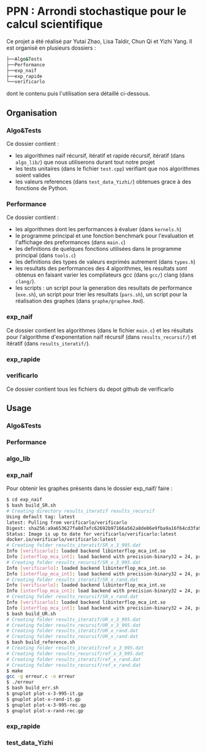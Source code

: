 # PPN : Arrondi stochastique pour le calcul scientifique


Ce projet a été réalisé par Yutai Zhao, Lisa Taldir, Chun Qi et Yizhi Yang.
Il est organisé en plusieurs dossiers : 

```bash
├──Algo&Tests
├──Performance
├──exp_naif
├──exp_rapide
└──verificarlo
```
dont le contenu puis l'utilisation sera détaillé ci-dessous.

## Organisation 

### Algo&Tests

Ce dossier contient : 
- les algorithmes naïf récursif, itératif et rapide récursif, itératif (dans `algo_lib/`) que nous utiliserons durant tout notre projet
- les tests unitaires (dans le fichier `test.cpp`) verifiant que nos algorithmes soient valides
- les valeurs references (dans `test_data_Yizhi/`) obtenues grace à des fonctions de Python. 

### Performance

Ce dossier contient : 
- les algorithmes dont les performances à évaluer (dans `kernels.h`)
- le programme principal et une fonction benchmark pour l'evaluation et l'affichage des preformances (dans `main.c`)
- les definitions de quelques fonctions utilisées dans le programme principal (dans `tools.c`)
- les definitions des types de valeurs exprimés autrement (dans `types.h`) 
- les resultats des performances des 4 algorithmes, les resultats sont obtenus en faisant varier les compilateurs gcc (dans `gcc/`) clang (dans `clang/`).
- les scripts : un script pour la generation des resultats de performance (`exe.sh`), un script pour trier les resultats (`pars.sh`), un script pour la réalisation des graphes (dans `graphe/graphee.Rmd`).

### exp_naif

Ce dossier contient les algorithmes (dans le fichier `main.c`) et les résultats pour l'algorithme d'exponentation naïf récursif (dans `results_recursif/`) et itératif (dans `results_iteratif/`). 

### exp_rapide

### verificarlo

Ce dossier contient tous les fichiers du depot github de verificarlo

## Usage

### Algo&Tests

### Performance

### algo_lib

### exp_naif

Pour obtenir les graphes présents dans le dossier exp_naif/ faire :

```bash
$ cd exp_naif
$ bash build_SR.sh
# Creating directory results_iteratif results_recursif
Using default tag: latest
latest: Pulling from verificarlo/verificarlo
Digest: sha256:a9a653627fa8d7afc62692b97166a562a8de86e9fba9a16f64cd3fa914bd17c4
Status: Image is up to date for verificarlo/verificarlo:latest
docker.io/verificarlo/verificarlo:latest
# Creating folder results_iteratif/SR_x_3_995.dat
Info [verificarlo]: loaded backend libinterflop_mca_int.so
Info [interflop_mca_int]: load backend with precision-binary32 = 24, precision-binary64 = 53, mode = mca, error-mode = rel, max-abs-error-exponent = 112, daz = false, ftz = false and sparsity = 1.000000
# Creating folder results_recursif/SR_x_3_995.dat
Info [verificarlo]: loaded backend libinterflop_mca_int.so
Info [interflop_mca_int]: load backend with precision-binary32 = 24, precision-binary64 = 53, mode = mca, error-mode = rel, max-abs-error-exponent = 112, daz = false, ftz = false and sparsity = 1.000000
# Creating folder results_iteratif/SR_x_rand.dat
Info [verificarlo]: loaded backend libinterflop_mca_int.so
Info [interflop_mca_int]: load backend with precision-binary32 = 24, precision-binary64 = 53, mode = mca, error-mode = rel, max-abs-error-exponent = 112, daz = false, ftz = false and sparsity = 1.000000
# Creating folder results_recursif/SR_x_rand.dat
Info [verificarlo]: loaded backend libinterflop_mca_int.so
Info [interflop_mca_int]: load backend with precision-binary32 = 24, precision-binary64 = 53, mode = mca, error-mode = rel, max-abs-error-exponent = 112, daz = false, ftz = false and sparsity = 1.000000
$ bash build_UR.sh
# Creating folder results_iteratif/UR_x_3_995.dat
# Creating folder results_recursif/UR_x_3_995.dat
# Creating folder results_iteratif/UR_x_rand.dat
# Creating folder results_recursif/UR_x_rand.dat
$ bash build_reference.sh
# Creating folder results_iteratif/ref_x_3_995.dat
# Creating folder results_recursif/ref_x_3_995.dat
# Creating folder results_iteratif/ref_x_rand.dat
# Creating folder results_recursif/ref_x_rand.dat
$ make
gcc -g erreur.c -o erreur
$ ./erreur
$ bash build_err.sh
$ gnuplot plot-x-3-995-it.gp
$ gnuplot plot-x-rand-it.gp
$ gnuplot plot-x-3-995-rec.gp
$ gnuplot plot-x-rand-rec.gp
```

### exp_rapide

### test_data_Yizhi
